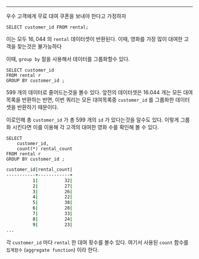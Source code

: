 
---

우수 고객에게 무료 대여 쿠폰을 보내야 한다고 가정하자

```mysql
SELECT customer_id FROM rental;
```

이는 모두 $16,044$ 의 `rental` 데이터셋이 반환된다.
이때, 영화를 가장 많이 대여한 고객을 찾는것은 불가능하다

이때, `group by` 절을 사용해서 데이터를 그룹화할수 있다.

```mysql
SELECT customer_id
FROM rental r
GROUP BY customer_id ;
```

$599$ 개의 데이터로 줄어드는것을 볼수 있다.
앞전의 데이터셋은  $16.044$ 개는 모든 대여 목록을 반환하는 반면, 이번 쿼리는 모든 대여목록중 `customer_id` 를 그룹화한 데이터셋을 반환하기 때문이다.

이로인해 총 `customer_id` 가 총 $599$ 개의 `id` 가 있다는것을 알수도 있다.
이렇게 그룹화 시킨다면 이를 이용해 각 고객의 대여한 영화 수를 확인해 볼 수 있다.

```mysql
SELECT 
	customer_id, 
	count(*) rental_count
FROM rental r
GROUP BY customer_id ;
```

```sh
customer_id|rental_count|
-----------+------------+
          1|          32|
          2|          27|
          3|          26|
          4|          22|
          5|          38|
          6|          28|
          7|          33|
          8|          24|
          9|          23|
...
```

각 `customer_id` 마다 `rental` 한 대여 횟수를 볼수 있다.
여기서 사용된 `count` 함수를 `집계함수` (`aggregate function`) 이라 한다.




